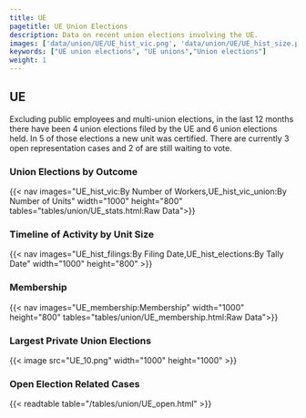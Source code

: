 ```yaml
---
title: UE
pagetitle: UE Union Elections
description: Data on recent union elections involving the UE.
images: ['data/union/UE/UE_hist_vic.png', 'data/union/UE/UE_hist_size.png', 'data/union/UE/UE_10.png']
keywords: ["UE union elections", "UE unions","Union elections"]
weight: 1
---
```

##  UE

Excluding public employees and multi-union elections, in the last 12 months there have been 4 union elections filed by the UE and 6 union elections held. In 5 of those elections a new unit was certified. There are currently 3 open representation cases and 2 of are still waiting to vote.

### Union Elections by Outcome
{{< nav images="UE_hist_vic:By Number of Workers,UE_hist_vic_union:By Number of Units" width="1000" height="800" tables="tables/union/UE_stats.html:Raw Data">}}

### Timeline of Activity by Unit Size
{{< nav images="UE_hist_filings:By Filing Date,UE_hist_elections:By Tally Date" width="1000" height="800" >}}

### Membership
{{< nav images="UE_membership:Membership" width="1000" height="800" tables="tables/union/UE_membership.html:Raw Data">}}

### Largest Private Union Elections
{{< image src="UE_10.png" width="1000" height="1000"  >}}

### Open Election Related Cases
{{< readtable table="/tables/union/UE_open.html" >}}


